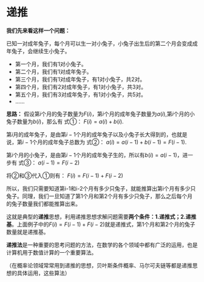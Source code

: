 # 递推

**我们先来看这样一个问题：**

已知一对成年兔子，每个月可以生一对小兔子，小兔子出生后的第二个月会变成成年兔子，会继续生小兔子。

* 第一个月，我们有1对小兔子。
* 第二个月，我们有1对成年兔子。
* 第三个月，我们有1对成年兔子，有1对小兔子，共2对。
* 第四个月，我们有2对成年兔子，有1对小兔子，共3对。
* 第五个月，我们有3对成年兔子，有1对小兔子，共5对。
* ......

**思路：**
假设第$i$个月的兔子数量为$F(i)$，第$i$个月的成年兔子数量为$a(i)$,第$i$个月的小兔子数量为$b(i)$，那么有 式①：
$F(i)=a(i)+b(i)$.

第$i$月的成年兔子，是由第$i-1$个月的成年兔子以及小兔子长大得到的，也就是说，第$i-1$个月的成年兔子总数为 式②：
$a(i)=a(i-1)+b(i-1)=F(i-1)$.

第$i$个月的小兔子，是由第$i-1$个月的成年兔子生的，所以有$b(i)=a(i-1)$，进一步有 式③：
$a(i-1)=F(i-2)$

将②和③代入①则有：
$F(i)=F(i-1)+F(i-2)$


所以，我们只需要知道第i-1和i-2个月有多少只兔子，就能推算出第i个月有多少只兔子。同理，我们一旦知道了第1个月和第2个月有多少只兔子，那么之后每个月的兔子数量我们都能推算出来。

这就是典型的**递推**思想，利用递推思想求解问题需要**两个条件：1.递推式；2.递推基**。上面例子中的$F(i)=F(i-1)+F(i-2)$就是递推式，第1个月和第2个月的兔子数量就是递推基。

**递推法**是一种重要的思考问题的方法，在数学的各个领域中都有广泛的运用，也是计算机用于数值计算的一个重要算法。

（在概率论领域常常用到递推的思想，贝叶斯条件概率、马尔可夫链等都是递推思想的具体运用，这些算法）
<!--stackedit_data:
eyJoaXN0b3J5IjpbMTEwMTc5OTUwNSwxMzgzOTk4MTI4XX0=
-->